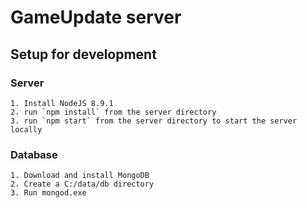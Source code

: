 # GameUpdate server

## Setup for development 

### Server

    1. Install NodeJS 8.9.1
    2. run `npm install` from the server directory
    3. run `npm start` from the server directory to start the server locally


### Database

    1. Download and install MongoDB
    2. Create a C:/data/db directory
    3. Run mongod.exe
